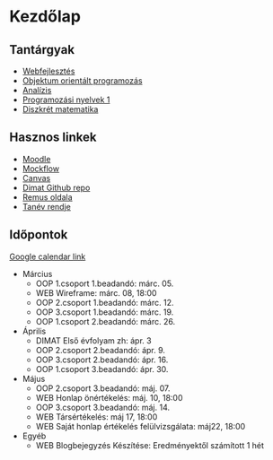 # Kezdőlap

## Tantárgyak

* [Webfejlesztés](/webfejlesztes.html)
* [Objektum orientált programozás](/oop.html)
* [Analízis](/anal.html)
* [Programozási nyelvek 1](/pny1.html)
* [Diszkrét matematika](/dimat.html)

## Hasznos linkek

* [Moodle](http://moodle.elte.hu)
* [Mockflow](https://mockflow.com/)
* [Canvas](https://canvas.elte.hu/belepes/)
* [Dimat Github repo](https://github.com/richard-koch-gomori/teaching-elte-ik-Discrete-mathematics-1)
* [Remus oldala](https://remus.web.elte.hu)
* [Tanév rendje](https://www.elte.hu/content/a-2018-2019-es-tanev-rendje.t.16970)

## Időpontok

[Google calendar link](https://calendar.google.com/calendar?cid=ZXJvMWViYTJkaGo2a2RzbW44OXE1MTFyNGNAZ3JvdXAuY2FsZW5kYXIuZ29vZ2xlLmNvbQ)

* Március
	* OOP	1.csoport 1.beadandó: márc. 05.
	* WEB	Wireframe: márc. 08, 18:00
	* OOP	2.csoport 1.beadandó: márc. 12.
	* OOP	3.csoport 1.beadandó: márc. 19.
	* OOP	1.csoport 2.beadandó: márc. 26.
* Április
	* DIMAT	Első évfolyam zh: ápr. 3
	* OOP 	2.csoport 2.beadandó: ápr. 9.
	* OOP 	3.csoport 2.beadandó: ápr. 16.
	* OOP 	1.csoport 3.beadandó: ápr. 30.
* Május
	* OOP 	2.csoport 3.beadandó: máj. 07.
	* WEB 	Honlap önértékelés: máj. 10, 18:00
	* OOP 	3.csoport 3.beadandó: máj. 14.
	* WEB	Társértékelés: máj 17, 18:00
	* WEB	Saját honlap értékelés felülvizsgálata: máj22, 18:00
* Egyéb
	* WEB	Blogbejegyzés Készítése: Eredményektől számított 1 hét